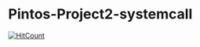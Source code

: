 # Pintos-Project2-systemcall
[![HitCount](http://hits.dwyl.io/kimjungwow/Pintos-Project2-systemcall.svg)](http://hits.dwyl.io/kimjungwow/Pintos-Project2-systemcall)  

